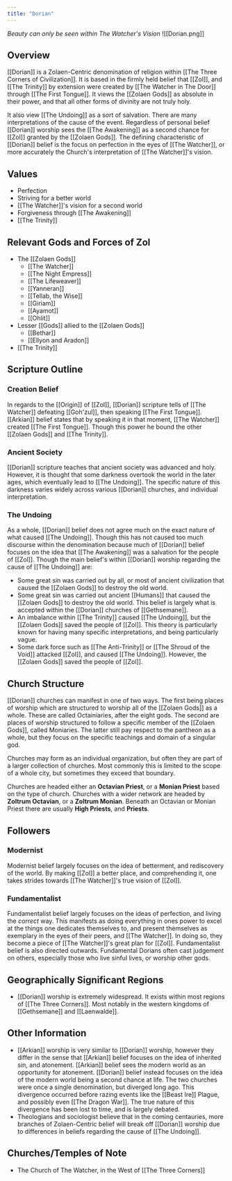 ```yaml
---
title: "Dorian"
---
```

*Beauty can only be seen within The Watcher's Vision*
![[Dorian.png]]

## Overview
[[Dorian]] is a Zolaen-Centric denomination of religion within [[The Three Corners of Civilization]]. It is based in the firmly held belief that [[Zol]], and [[The Trinity]] by extension were created by [[The Watcher in The Door]] through [[The First Tongue]]. It views the [[Zolaen Gods]] as absolute in their power, and that all other forms of divinity are not truly holy.

It also view [[The Undoing]] as a sort of salvation. There are many interpretations of the cause of the event. Regardless of personal belief [[Dorian]] worship sees the [[The Awakening]] as a second chance for [[Zol]] granted by the [[Zolaen Gods]]. The defining characteristic of [[Dorian]] belief is the focus on perfection in the eyes of [[The Watcher]], or more accurately the Church's interpretation of [[The Watcher]]'s vision.

## Values
- Perfection
- Striving for a better world
- [[The Watcher]]'s vision for a second world
- Forgiveness through [[The Awakening]]
- [[The Trinity]]

## Relevant Gods and Forces of Zol
-  The [[Zolaen Gods]]
	- [[The Watcher]]
	- [[The Night Empress]]
	- [[The Lifeweaver]]
	- [[Yanneran]]
	- [[Tellab, the Wise]]
	- [[Giriam]]
	- [[Ayamot]]
	- [[Ohlit]]
- Lesser [[Gods]] allied to the [[Zolaen Gods]]
	- [[Bethar]]
	- [[Ellyon and Aradon]]
- [[The Trinity]]


## Scripture Outline
### Creation Belief
In regards to the [[Origin]] of [[Zol]], [[Dorian]] scripture tells of [[The Watcher]] defeating [[Goh'zul]], then speaking [[The First Tongue]]. [[Arkian]] belief states that by speaking it in that moment, [[The Watcher]] created [[The First Tongue]]. Though this power he bound the other [[Zolaen Gods]] and [[The Trinity]].

### Ancient Society
[[Dorian]] scripture teaches that ancient society was advanced and holy. However, it is thought that some darkness overtook the world in the later ages, which eventually lead to [[The Undoing]]. The specific nature of this darkness varies widely across various [[Dorian]] churches, and individual interpretation.

### The Undoing
As a whole, [[Dorian]] belief does not agree much on the exact nature of what caused [[The Undoing]]. Though this has not caused too much discourse within the denomination because much of [[Dorian]] belief focuses on the idea that [[The Awakening]] was a salvation for the people of [[Zol]]. Though the main belief's within [[Dorian]] worship regarding the cause of [[The Undoing]] are:
- Some great sin was carried out by all, or most of ancient civilization that caused the [[Zolaen Gods]] to destroy the old world.
- Some great sin was carried out ancient [[Humans]] that caused the [[Zolaen Gods]] to destroy the old world. This belief is largely what is accepted within the [[Dorian]] churches of [[Gethsemane]].
- An imbalance within [[The Trinity]] caused [[The Undoing]], but the [[Zolaen Gods]] saved the people of [[Zol]]. This theory is particularly known for having many specific interpretations, and being particularly vague.
- Some dark force such as [[The Anti-Trinity]] or [[The Shroud of the Void]] attacked [[Zol]], and caused [[The Undoing]]. However, the [[Zolaen Gods]] saved the people of [[Zol]].

## Church Structure
[[Dorian]] churches can manifest in one of two ways. The first being places of worship which are structured to worship all of the [[Zolaen Gods]] as a whole. These are called Octainiaries, after the eight gods. The second are places of worship structured to follow a specific member of the [[Zolaen Gods]], called Moniaries. The latter still pay respect to the pantheon as a whole, but they focus on the specific teachings and domain of a singular god.

Churches may form as an individual organization, but often they are part of a larger collection of churches. Most commonly this is limited to the scope of a whole city, but sometimes they exceed that boundary.

Churches are headed either an **Octavian Priest**, or a **Monian Priest** based on the type of church. Churches with a wider network are headed by **Zoltrum Octavian**, or a **Zoltrum Monian**. Beneath an Octavian or Monian Priest there are usually **High Priests**, and **Priests**.

## Followers
### Modernist
Modernist belief largely focuses on the idea of betterment, and rediscovery of the world. By making [[Zol]] a better place, and comprehending it, one takes strides towards [[The Watcher]]'s true vision of [[Zol]].

### Fundamentalist
Fundamentalist belief largely focuses on the ideas of perfection, and living the *correct* way. This manifests as doing everything in ones power to excel at the things one dedicates themselves to, and present themselves as exemplary in the eyes of their peers, and [[The Watcher]]. In doing so, they become a piece of [[The Watcher]]'s great plan for [[Zol]]. Fundamentalist belief is also directed outwards. Fundamental Dorians often cast judgement on others, especially those who live sinful lives, or worship other gods.

## Geographically Significant Regions
- [[Dorian]] worship is extremely widespread. It exists within most regions of [[The Three Corners]]. Most notably in the western kingdoms of [[Gethsemane]] and [[Laenwalde]].

## Other Information
-  [[Arkian]] worship is very similar to [[Dorian]] worship, however they differ in the sense that [[Arkian]] belief focuses on the idea of inherited sin, and atonement. [[Arkian]] belief sees the modern world as an opportunity for atonement. [[Dorian]] belief instead focuses on the idea of the modern world being a second chance at life. The two churches were once a single denomination, but diverged long ago. This divergence occurred before razing events like the [[Beast Ire]] Plague, and possibly even [[The Dragon War]]. The true nature of this divergence has been lost to time, and is largely debated.
- Theologians and sociologist believe that in the coming centauries, more branches of Zolaen-Centric belief will break off [[Dorian]] worship due to differences in beliefs regarding the cause of [[The Undoing]].

## Churches/Temples of Note
- The Church of The Watcher, in the West of [[The Three Corners]]